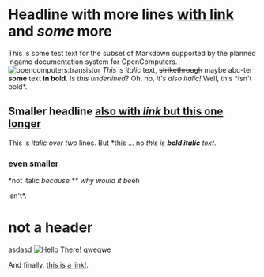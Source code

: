 # Headline with more lines  [with link](huehue) and *some* more

This is some test text for the subset of Markdown supported by the planned ingame documentation system for OpenComputers.
![opencomputers:transistor](../../textures/gui/button_power.png)
*This* is *italic* text, ~~strikethrough~~ maybe abc-ter **some** text **in bold**. Is _this underlined_? Oh, no, _it's also italic!_ Well, this \*isn't bold*.

## Smaller headline [also with *link* but this __one__ longer](huehue)

This is *italic
over two* lines. But *this ... no *this is* **_bold italic_** *text*.

### even smaller

*not italic *because ** why would it be*eh

isn't*.

   # not a header

asdasd ![Hello There!](button_power.png) qweqwe

And finally, [this is a link!](https://avatars1.githubusercontent.com/u/514903).

